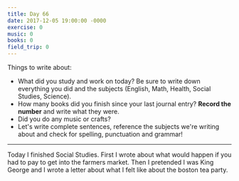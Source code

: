 ```yaml
---
title: Day 66
date: 2017-12-05 19:00:00 -0000
exercise: 0
music: 0
books: 0
field_trip: 0
---
```

Things to write about:

* What did you study and work on today? Be sure to write down everything you did and the subjects (English, Math, Health, Social Studies, Science).
* How many books did you finish since your last journal entry? **Record the number** and write what they were.
* Did you do any music or crafts?
* Let's write complete sentences, reference the subjects we're writing about and check for spelling, punctuation and grammar!

***

Today I finished Social Studies. First I wrote about what would happen if you had to pay to get into the farmers market. Then I pretended I was King George and I wrote a letter about what I felt like about the boston tea party.
